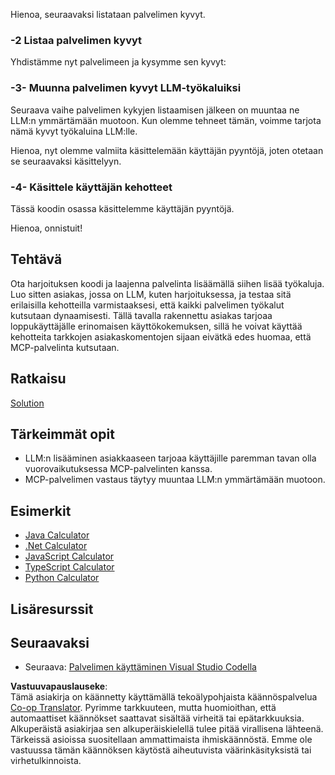<!--
CO_OP_TRANSLATOR_METADATA:
{
  "original_hash": "bc3ae5af5973160abba9976cb5a4704c",
  "translation_date": "2025-06-13T11:32:56+00:00",
  "source_file": "03-GettingStarted/03-llm-client/README.md",
  "language_code": "fi"
}
-->
Hienoa, seuraavaksi listataan palvelimen kyvyt.

### -2 Listaa palvelimen kyvyt

Yhdistämme nyt palvelimeen ja kysymme sen kyvyt:

### -3- Muunna palvelimen kyvyt LLM-työkaluiksi

Seuraava vaihe palvelimen kykyjen listaamisen jälkeen on muuntaa ne LLM:n ymmärtämään muotoon. Kun olemme tehneet tämän, voimme tarjota nämä kyvyt työkaluina LLM:lle.

Hienoa, nyt olemme valmiita käsittelemään käyttäjän pyyntöjä, joten otetaan se seuraavaksi käsittelyyn.

### -4- Käsittele käyttäjän kehotteet

Tässä koodin osassa käsittelemme käyttäjän pyyntöjä.

Hienoa, onnistuit!

## Tehtävä

Ota harjoituksen koodi ja laajenna palvelinta lisäämällä siihen lisää työkaluja. Luo sitten asiakas, jossa on LLM, kuten harjoituksessa, ja testaa sitä erilaisilla kehotteilla varmistaaksesi, että kaikki palvelimen työkalut kutsutaan dynaamisesti. Tällä tavalla rakennettu asiakas tarjoaa loppukäyttäjälle erinomaisen käyttökokemuksen, sillä he voivat käyttää kehotteita tarkkojen asiakaskomentojen sijaan eivätkä edes huomaa, että MCP-palvelinta kutsutaan.

## Ratkaisu

[Solution](/03-GettingStarted/03-llm-client/solution/README.md)

## Tärkeimmät opit

- LLM:n lisääminen asiakkaaseen tarjoaa käyttäjille paremman tavan olla vuorovaikutuksessa MCP-palvelinten kanssa.
- MCP-palvelimen vastaus täytyy muuntaa LLM:n ymmärtämään muotoon.

## Esimerkit

- [Java Calculator](../samples/java/calculator/README.md)
- [.Net Calculator](../../../../03-GettingStarted/samples/csharp)
- [JavaScript Calculator](../samples/javascript/README.md)
- [TypeScript Calculator](../samples/typescript/README.md)
- [Python Calculator](../../../../03-GettingStarted/samples/python)

## Lisäresurssit

## Seuraavaksi

- Seuraava: [Palvelimen käyttäminen Visual Studio Codella](/03-GettingStarted/04-vscode/README.md)

**Vastuuvapauslauseke**:  
Tämä asiakirja on käännetty käyttämällä tekoälypohjaista käännöspalvelua [Co-op Translator](https://github.com/Azure/co-op-translator). Pyrimme tarkkuuteen, mutta huomioithan, että automaattiset käännökset saattavat sisältää virheitä tai epätarkkuuksia. Alkuperäistä asiakirjaa sen alkuperäiskielellä tulee pitää virallisena lähteenä. Tärkeissä asioissa suositellaan ammattimaista ihmiskäännöstä. Emme ole vastuussa tämän käännöksen käytöstä aiheutuvista väärinkäsityksistä tai virhetulkinnoista.